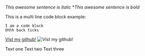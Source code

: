 *This awesome sentence is italic*
**This awesome sentence is bold*

This is a multi line code block example:

```
I am a code block
Ohhh back ticks
```

[Vist my github!](https://www.github.com/nchambe2)
![Vist my github!](https://upload.wikimedia.org/wikipedia/commons/1/16/Choc-Chip-Cookie.jpg)

Text one
Text two
Text three
